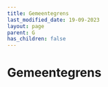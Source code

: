 ```yaml
---
title: Gemeentegrens
last_modified_date: 19-09-2023
layout: page
parent: G
has_children: false
---
```


Gemeentegrens
=============

